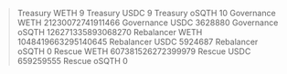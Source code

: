 > Treasury WETH 9
> Treasury USDC 9
> Treasury oSQTH 10
> Governance WETH 21230072741911466
> Governance USDC 3628880
> Governance oSQTH 126271335893068270
> Rebalancer WETH 1048419663295140645
> Rebalancer USDC 5924687
> Rebalancer oSQTH 0
> Rescue WETH 607381526272399979
> Rescue USDC 659259555
> Rescue oSQTH 0
